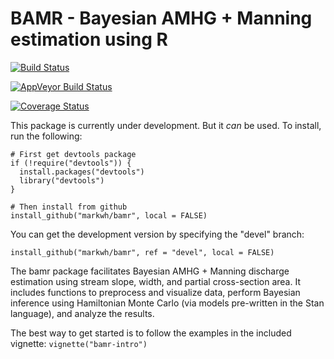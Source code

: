 # BAMR - Bayesian AMHG + Manning estimation using R

[![Build Status](https://travis-ci.org/markwh/bamr.svg?branch=devel)](https://travis-ci.org/markwh/bamr)

[![AppVeyor Build Status](https://ci.appveyor.com/api/projects/status/github/markwh/bamr?branch=devel&svg=true)](https://ci.appveyor.com/project/markwh/bamr)

[![Coverage Status](https://img.shields.io/codecov/c/github/markwh/bamr/devel.svg)](https://codecov.io/github/markwh/bamr?branch=devel)


This package is currently under development. But it *can* be used. To install, run the following:

```
# First get devtools package
if (!require("devtools")) {
  install.packages("devtools")
  library("devtools")
}

# Then install from github
install_github("markwh/bamr", local = FALSE)
```

You can get the development version by specifying the "devel" branch:

```
install_github("markwh/bamr", ref = "devel", local = FALSE)
```


The bamr package facilitates Bayesian AMHG + Manning discharge estimation using stream slope, width, and partial cross-section area. It includes functions to preprocess and visualize data, perform Bayesian inference using Hamiltonian Monte Carlo (via models pre-written in the Stan language), and analyze the results. 

The best way to get started is to follow the examples in the included vignette: `vignette("bamr-intro")`

